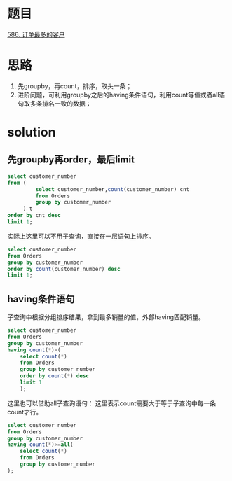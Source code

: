 # 题目

[586. 订单最多的客户](https://leetcode.cn/problems/customer-placing-the-largest-number-of-orders/)

# 思路
1. 先groupby，再count，排序，取头一条；
2. 进阶问题，可利用groupby之后的having条件语句，利用count等值或者all语句取多条排名一致的数据；

# solution

## 先groupby再order，最后limit
```sql
select customer_number
from (
         select customer_number,count(customer_number) cnt
         from Orders
         group by customer_number
     ) t
order by cnt desc
limit 1;
```
实际上这里可以不用子查询，直接在一层语句上排序。

```sql
select customer_number
from Orders
group by customer_number
order by count(customer_number) desc
limit 1;
```

## having条件语句
子查询中根据分组排序结果，拿到最多销量的值，外部having匹配销量。
```sql
select customer_number
from Orders
group by customer_number
having count(*)=(
    select count(*)
    from Orders
    group by customer_number
    order by count(*) desc
    limit 1
    );
```

这里也可以借助all子查询语句：
这里表示count需要大于等于子查询中每一条count才行。
```sql
select customer_number
from Orders
group by customer_number
having count(*)>=all(
    select count(*)
    from Orders
    group by customer_number
);
```